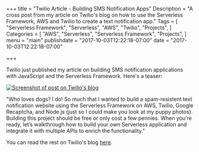 +++
title = "Twilio Article - Building SMS Notification Apps"
Description = "A cross post from my article on Twilio's blog on how to use the Serverless Framework, AWS and Twilio to create a text notification app."
Tags = [
  "Serverless Framework",
  "Serverless",
  "AWS",
  "Twilio",
  "Projects",
]
Categories = [
  "AWS",
  "Serverless",
  "Serverless Framework",
  "Projects",
]
menu = "main"
publishdate = "2017-10-03T12:22:18-07:00"
date = "2017-10-03T12:22:18-07:00"

+++

Twilio just published my article on building SMS notification applications with JavaScript and the Serverless Framework. Here's a teaser:

[![Screenshot of post on Twilio's blog](/images/serverless_framework_sms_app_twilio/serverless_framework_twilio_post.png)](https://www.twilio.com/blog/2017/09/serverless-text-notification-app-serverless-javascript.html)

<!--more-->

"Who loves dogs? I do! So much that I wanted to build a spam-resistent text notification website using the Serverless Framework on AWS, Twilio, Google Recaptcha, and Node.js (just so I could make you look at my puppy photos). Building this project should be free or only cost a few pennies.  When you’re ready, let’s walkthrough how to build your own Serverless application and integrate it with multiple APIs to enrich the functionality."

You can read the rest on Twilio's blog [here](https://www.twilio.com/blog/2017/09/serverless-text-notification-app-serverless-javascript.html).